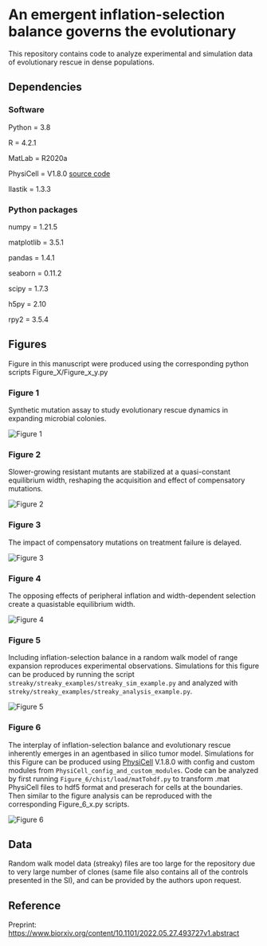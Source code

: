 # An emergent inflation-selection balance governs the evolutionary

This repository contains code to analyze experimental and simulation data of evolutionary rescue
in dense populations. 

## Dependencies 

### Software 
Python = 3.8

R = 4.2.1 

MatLab = R2020a

PhysiCell = V1.8.0 [source code](https://github.com/MathCancer/PhysiCell)

Ilastik = 1.3.3

### Python packages

numpy = 1.21.5

matplotlib = 3.5.1

pandas = 1.4.1 

seaborn = 0.11.2

scipy = 1.7.3 

h5py = 2.10

rpy2 = 3.5.4 

## Figures 
Figure in this manuscript were produced using the corresponding python scripts Figure_X/Figure_x_y.py

### Figure 1
Synthetic mutation assay to study evolutionary rescue dynamics in expanding microbial colonies.

![Figure 1](/paper_figures/Figure_synmut.png)

### Figure 2
Slower-growing resistant mutants are stabilized at a quasi-constant equilibrium width, reshaping
the acquisition and effect of compensatory mutations.

![Figure 2](/paper_figures/Figure_experiment.png)

### Figure 3
The impact of compensatory mutations on
treatment failure is delayed.

![Figure 3](/paper_figures/Figure_treatment.png)

### Figure 4
The opposing effects of peripheral inflation
and width-dependent selection create a quasistable
equilibrium width.

![Figure 4](/paper_figures/Figure_ISB.png)

### Figure 5
Including inflation-selection balance in a random walk model of range expansion reproduces experimental
observations.
Simulations for this figure can be produced by running the script `streaky/streaky_examples/streaky_sim_example.py` and analyzed with `streky/streaky_examples/streaky_analysis_example.py`.

![Figure 5](/paper_figures/Figure_RW.png)

### Figure 6
The interplay of inflation-selection balance and evolutionary rescue inherently emerges in an agentbased
in silico tumor model.
Simulations for this Figure can be produced using [PhysiCell](https://github.com/MathCancer/PhysiCell)
V.1.8.0 with config and custom modules from `PhysiCell_config_and_custom_modules`. Code can be analyzed by first running `Figure_6/chist/load/matTohdf.py` to transform .mat PhysiCell files to hdf5 format and preserach for cells at the boundaries. Then similar to the figure analysis can be reproduced with the corresponding Figure_6_x.py scripts. 

![Figure 6](/paper_figures/Figure_ABS.png)



## Data
Random walk model data (streaky) files are too large for the repository due to very large number of clones (same file also contains all of the controls presented in the SI), and can be provided by the authors upon request.

## Reference
Preprint: 
https://www.biorxiv.org/content/10.1101/2022.05.27.493727v1.abstract


